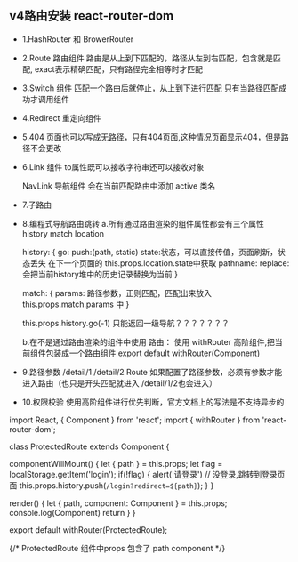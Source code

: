 ##  v4路由安装  react-router-dom

- 1.HashRouter 和 BrowerRouter

- 2.Route 路由组件  路由是从上到下匹配的，路径从左到右匹配，包含就是匹配, exact表示精确匹配，只有路径完全相等时才匹配
  <Route path="/" component={Home}>

- 3.Switch 组件 匹配一个路由后就停止，从上到下进行匹配
  只有当路径匹配成功才调用组件

- 4.Redirect 重定向组件
  <Redirect to="/">

- 5.404 页面也可以写成无路径，只有404页面,这种情况页面显示404，但是路径不会更改
  <Route component={Page404} />

- 6.Link 组件 to属性既可以接收字符串还可以接收对象
  <Link to="/user">    <Link to={{pathname: '/user'}}>

  NavLink 导航组件  会在当前匹配路由中添加 active 类名

- 7.子路由

- 8.编程式导航路由跳转
  a.所有通过路由渲染的组件属性都会有三个属性 history match location

  history: {
    go:
    push:(path, static)   state:状态，可以直接传值，页面刷新，状态丢失 在下一个页面的 this.props.location.state中获取
    pathname:
    replace:   会把当前history堆中的历史记录替换为当前
  }

  match: {
    params:    路径参数，正则匹配，匹配出来放入 this.props.match.params 中
  }

  this.props.history.go(-1) 只能返回一级导航？？？？？？？

  b.在不是通过路由渲染的组件中使用 路由： 使用  withRouter 高阶组件,把当前组件包装成一个路由组件
    export default withRouter(Component)

- 9.路径参数   /detail/1   /detail/2   Route 如果配置了路径参数，必须有参数才能进入路由（也只是开头匹配就进入  /detail/1/2也会进入）
  <Route path="/detail/:id" component={Detail}>

- 10.权限校验
  使用高阶组件进行优先判断，官方文档上的写法是不支持异步的

import React, { Component } from 'react';
import { withRouter } from 'react-router-dom';

class ProtectedRoute extends Component {

  componentWillMount() {
    let { path } = this.props;
    let flag = localStorage.getItem('login');
    if(!flag) {
      alert('请登录')
      // 没登录,跳转到登录页面
      this.props.history.push(`/login?redirect=${path}`);
    }
  }

  render() {
    let { path, component: Component } = this.props;
    console.log(Component)
    return <Component />
  }
}

export default withRouter(ProtectedRoute);

<Route path="/profile" component={Profile} />
{/* ProtectedRoute 组件中props 包含了 path component */}
<ProtectedRoute path="/user" component={User} />


